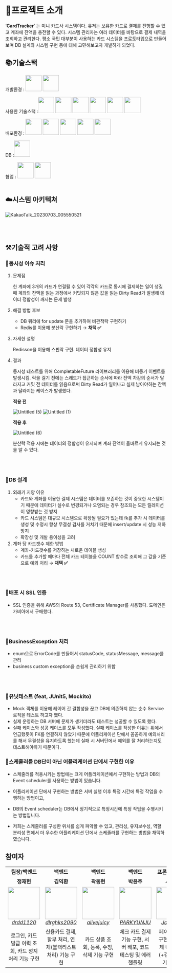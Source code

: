 # 🎯프로젝트 소개

‘**CardTracker**’ 는 미니 카드사 시스템이다. 
유저는 보유한 카드로 결제를 진행할 수 있고 계좌에 잔액을 충전할 수 있다. 시스템 관리자는 여러 데이터를 바탕으로 결제 내역을 조회하고 관리한다. 
평소 국민 대부분이 사용하는 카드 시스템을 프로토타입으로 만들어보며 DB 설계와 시스템 구현 등에 대해 고민해보고자 개발하게 되었다.

## 📚기술스택

개발환경 : <img src="https://c8.alamy.com/zooms/9/a307ca0132c0446eb79a4abebcffd901/ph8262.jpg" height="50px">
<img src="https://encrypted-tbn0.gstatic.com/images?q=tbn:ANd9GcS2hdDmVLdRKwnPkPLPTLR88XgFPTz3CQkNeA&usqp=CAU" height="50px">


사용한 기술스택 :<img src="https://encrypted-tbn0.gstatic.com/images?q=tbn:ANd9GcQSvulUF7KX4JzUa9BtsqiuKdTRPwbjLit3PA&usqp=CAU" height="50px"> 
<img src="https://images.velog.io/images/co_der/post/6e06267d-ef83-448e-a7db-191c9a3ea981/Apache-maven.jpg" height="50px">
<img src="https://velog.velcdn.com/images/suyyeon/post/b5f4087d-ef66-43e7-82f6-94ec53674453/image.png" height="50px">
<img src="https://upload.wikimedia.org/wikipedia/commons/d/d5/CSS3_logo_and_wordmark.svg" height="50px">
<img src="https://images.velog.io/images/reveloper-1311/post/0b1dbd85-4a78-4d50-9923-e1113eb279c1/JS.png" height="50px">
<img src="https://www.earlysoft.co.kr/wp-content/uploads/2019/05/bootstrap-tutorial.png" height="50px">


배포환경 : 
<img src="https://a0.awsstatic.com/libra-css/images/logos/aws_logo_smile_1200x630.png" height="50px">
<img src="https://i0.wp.com/bespin-wordpress-bucket.s3.ap-northeast-2.amazonaws.com/wp-content/uploads/2022/01/image.png?resize=410%2C449&ssl=1" height="50px">
<img src="https://lh3.googleusercontent.com/4Quj4qB7UEu3FQu6fsRXzY5M1Kr8vXqUj1JUQIh5ZyCE3B70lClHHvNXbDyog-39Ce8ib8AGi26PITD9Kk8SO1fKQ_1Dal1Sqd-swunWGjzYz2vaR81X48XdqExCiw0r8mTOO-Hv" height="50px">
<img src="https://www.yamamanx.com/wp-content/uploads/2020/06/acm-icon.png" height="50px">
<img src="https://inceptivetechnologies.com/wp-content/uploads/2022/09/amazon-rds.png" height="50px">


DB :<img src="https://i0.wp.com/thinkground.studio/wp-content/uploads/2019/04/190419_MySQL-Logo.png?resize=363%2C224" height="50px">


협업 : <img src="https://github.githubassets.com/images/modules/logos_page/GitHub-Mark.png" height="50px">
<img src="https://play-lh.googleusercontent.com/ht8BdWPiUAsAeVx9SKVtFOX774DgRNYov896FM-fgYVPBvzze6_KgM2nRhO1OUQbVY8=w600-h300-pc0xffffff-pd" height="50px">
<br><br>
## ☁️시스템 아키텍쳐


![KakaoTalk_20230703_005550521](https://github.com/CardSystem/Server/assets/86733856/fc913133-0ee9-48e5-9d00-86fd04a55660)

<br><br>

## ⚒️기술적 고려 사항

### 🔨동시성 이슈 처리

1. 문제점
    
    한 계좌에 3개의 카드가 연결될 수 있어 각각의 카드로 동시에 결제하는 일이 생길 때 계좌의 잔액을 읽는 과정에서 커밋되지 않은 값을 읽는 Dirty Read가 발생해 데이터 정합성이 깨지는 문제 발생
    
2. 해결 방법 후보
    - DB 쿼리에 for update 문을 추가하여 비관적락 구현하기
    - Redis를 이용해 분산락 구현하기 → **채택 ✅**
3. 자세한 설명
    
    Redisson을 이용해 스핀락 구현. 데이터 정합성 유지
    

    
5. 결과
    
    동시성 테스트를 위해 CompletableFuture 라이브러리를 이용해 비동기 이벤트를 발생시킴. 락을 걸기 전에는 스레드가 접근하는 순서에 따라 잔액 차감의 순서가 달라지고 커밋 전 데이터를 읽음으로써 Dirty Read가 일어나고 실제 남아야하는 잔액과 달라지는 케이스가 발생했다.
    
    **적용 전**
   
    ![Untitled (5)](https://github.com/CardSystem/Server/assets/86733856/6c15b832-323d-4554-a5a0-543e460d1042)
![Untitled (1)](https://github.com/CardSystem/Server/assets/86733856/5d519c73-adb1-4ac8-b79b-e5f3f313f3bc)

    **적용 후**

   ![Untitled (6)](https://github.com/CardSystem/Server/assets/86733856/e795eb69-a8ab-415d-8201-05897198e6ad)

    분산락 적용 시에는 데이터의 정합성이 유지되며 계좌 잔액이 올바르게 유지되는 것을 알 수 있다.

    
<br><br>
### 🔨DB 설계

1. 외래키 지양 이유
    - 카드와 계좌를 이용한 결제 시스템은 데이터를 보존하는 것이 중요한 시스템이기 때문에 데이터가 실수로 변경되거나 오염되는 경우 참조되는 모든 릴레이션이 영향받는 것 방지
    - 카드 시스템은 대규모 시스템으로 확장될 필요가 있는데 fk를 추가 시 데이터를 생성 및 수정시 항상 무결성 검사를 거치기 때문에 insert/update 시 성능 저하 방지
    -  확장성 및 개발 용이성을 고려
2. 계좌 당 카드갯수 제한 방법
    - 계좌-카드갯수를 저장하는 새로운 테이블 생성
    - 카드를 추가할 때마다 전체 카드 테이블을 COUNT 함수로 조회해 그 값을 기준으로 예외 처리 → **채택 ✅**


<br><br>
### 🔨배포 시 SSL 인증

- SSL 인증을 위해 AWS의 Route 53, Certificate Manager를 사용했다. 도메인은 가비아에서 구매했다.


<br><br>
### 🔨BusinessException 처리

- enum으로 ErrorCode를 만들어서 statusCode, statusMessage, message를 관리
- business custom exception을 손쉽게 관리하기 위함


<br><br>
### 🔨유닛테스트 (feat, JUnit5, Mockito)

- Mock 객체를 이용해 레이어 간 결합성을 끊고 DB에 의존하지 않는 순수 Service 로직을 테스트 하고자 했다.
- 실제 운영하는 DB 서버에 문제가 생기더라도 테스트는 성공할 수 있도록 했다.
- 실패 케이스와 성공 케이스를 모두 작성했다. 실패 케이스를 작성한 이유는 위에서 언급했듯이 FK를 연결하지 않았기 때문에 어플리케이션 단에서 꼼꼼하게 예외처리를 해서 무결성을 유지하도록 했는데 실패 시 서버단에서 예외를 잘 처리하는지도 테스트해야하기 때문이다.

### 🔨스케줄러를 DB단이 아닌 어플리케이션 단에서 구현한 이유

- 스케줄러를 적용시키는 방법에는 크게 어플리케이션에서 구현하는 방법과  DB의 Event scheduler를 사용하는 방법이 있습니다.

- 어플리케이션 단에서 구현하는 방법은 서버 실행 이후 특정 시간에 특정 작업을 수행하는 방법이고,
- DB의 Event scheduler는 DB에서 정기적으로 특정시간에 특정 작업을 수행시키는 방법입니다.

- 저희는 스케줄러를 구성한 위치를 쉽게 파악할 수 있고, 관리성, 유지보수성, 역할 분리성 면에서 더 우수한 어플리케이션 단에서 스케줄러를 구현하는 방법을 채택하였습니다.


## 참여자
<table>
    <tr align="center">
        <td><B>팀장/백엔드<B></td>
        <td><B>백엔드<B></td>
        <td><B>백엔드<B></td>
        <td><B>백엔드<B></td>
        <td><B>프론트/백엔드<B></td>
    </tr>
    <tr align="center">
        <td><B>정재헌<B></td>
        <td><B>김익환<B></td>
        <td><B>곽동현<B></td>
        <td><B>박윤주<B></td>
        <td><B>서예진<B></td>
    </tr>
    <tr align="center">
        <td>
            <img src="https://github.com/CardSystem/Server/assets/76608338/59c3e5d1-ceda-45e8-8779-4470a8283935" width="100">
            <br>
            <a href="https://github.com/drdd1120"><I>drdd1120</I></a>
        </td>
        <td>
            <img src="https://github.com/CardSystem/Server/assets/76608338배/54a25d4f-19bb-4612-ac62-46f3ce03d608" width="100">
            <br>
            <a href="https://github.com/dlrghks2090"><I>dlrghks2090</I></a>
        </td>
        <td>
            <img src="https://github.com/CardSystem/Server/assets/76608338/3c06601b-dcf5-4fc6-9334-bbc235806c69" width="100">
            <br>
            <a href="https://github.com/alivejuicy"><I>alivejuicy</I></a>
        </td>
        <td>
            <img src="https://github.com/CardSystem/Server/assets/76608338/5a748605-4cec-4d0b-920b-9ea13c1f20da" width="100">
            <br>
            <a href="https://github.com/PARKYUNJU"><I>PARKYUNJU</I></a>
        </td>
        <td>
            <img src="https://user-images.githubusercontent.com/76608338/155061207-bf97c0e8-95c9-4cf8-8875-9f70238853ec.png" width="100">
            <br>
            <a href="https://github.com/Jordizzin"><I>Jordizzin</I></a>
        </td>
    </tr>
    <tr align="center">
        <td>로그인, 카드 발급 이력 조회, 카드 정지 처리 기능 구현</td>
        <td>신용카드 결제, 할부 처리, 연체(블랙리스트 처리) 기능 구현</td>
        <td>카드 상품 조회, 등록, 수정, 삭제 기능 구현</td>
        <td>체크 카드 결제 기능 구현, 서버 배포, 코드 테스팅 및 에러 핸들링</td>
        <td>페이지 view 구현, 카드 결제 내역 조회(+검색 필터) 기능 구현</td>
    </tr>
</table>
